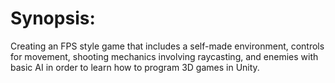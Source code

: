 # Synopsis:
Creating an FPS style game that includes a self-made environment, controls for movement, shooting mechanics involving raycasting, and enemies with basic AI in order to learn how to program 3D games in Unity.
